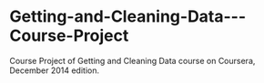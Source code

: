 Getting-and-Cleaning-Data---Course-Project
==========================================

Course Project of Getting and Cleaning Data course on Coursera, December 2014 edition.
